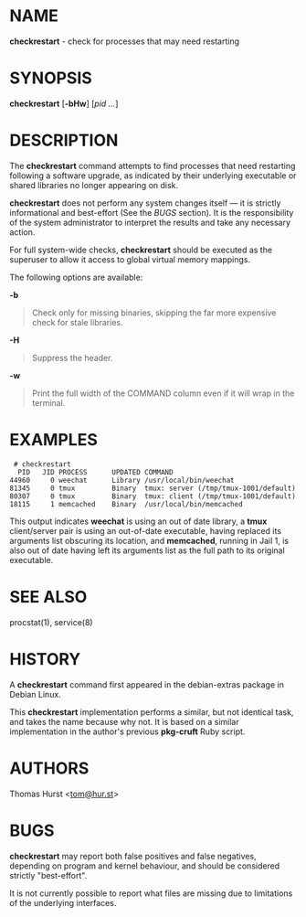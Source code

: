 # NAME

**checkrestart** - check for processes that may need restarting

# SYNOPSIS

**checkrestart** \[**-bHw**] \[*pid&nbsp;...*]

# DESCRIPTION

The **checkrestart** command attempts to find processes that need restarting following a software upgrade, as indicated by their underlying executable or shared libraries no longer appearing on disk.

**checkrestart** does not perform any system changes itself &#8212; it is strictly informational and best-effort (See the *BUGS* section). It is the responsibility of the system administrator to interpret the results and take any necessary action.

For full system-wide checks, **checkrestart** should be executed as the superuser to allow it access to global virtual memory mappings.

The following options are available:

**-b**

> Check only for missing binaries, skipping the far more expensive check for stale
> libraries.

**-H**

> Suppress the header.

**-w**

> Print the full width of the COMMAND column even if it will wrap in the terminal.

# EXAMPLES

	 # checkrestart
	  PID   JID PROCESS      UPDATED COMMAND
	44960     0 weechat      Library /usr/local/bin/weechat
	81345     0 tmux         Binary  tmux: server (/tmp/tmux-1001/default)
	80307     0 tmux         Binary  tmux: client (/tmp/tmux-1001/default)
	18115     1 memcached    Binary  /usr/local/bin/memcached

This output indicates **weechat** is using an out of date library, a **tmux** client/server pair is using an out-of-date executable, having replaced its arguments list obscuring its location, and **memcached**, running in Jail 1, is also out of date having left its arguments list as the full path to its original executable.

# SEE ALSO

procstat(1), service(8)

# HISTORY

A **checkrestart** command first appeared in the debian-extras package in Debian Linux.

This **checkrestart** implementation performs a similar, but not identical task, and takes the name because why not. It is based on a similar implementation in the author's previous **pkg-cruft** Ruby script.

# AUTHORS

Thomas Hurst &lt;tom@hur.st&gt;

# BUGS

**checkrestart** may report both false positives and false negatives, depending on program and kernel behaviour, and should be considered strictly "best-effort".

It is not currently possible to report what files are missing due to limitations of the underlying interfaces.
